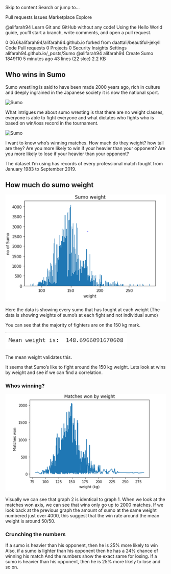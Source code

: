 Skip to content
Search or jump to…

Pull requests
Issues
Marketplace
Explore
 
@alifarah94 
Learn Git and GitHub without any code!
Using the Hello World guide, you’ll start a branch, write comments, and open a pull request.


0
06.6kalifarah94/alifarah94.github.io
forked from daattali/beautiful-jekyll
 Code Pull requests 0 Projects 0 Security Insights Settings
alifarah94.github.io/_posts/Sumo
@alifarah94 alifarah94 Create Sumo
1849f10 5 minutes ago
43 lines (22 sloc)  2.2 KB
  
## Who wins in Sumo

Sumo wrestling is said to have been made 2000 years ago, rich in culture and deeply ingrained in the Japanese society it is now the national sport. 

![Sumo](https://upload.wikimedia.org/wikipedia/commons/a/ac/Kunisada_sumo_1851.jpg)


What intrigues me about sumo wresting is that there are no weight classes, everyone is able to fight everyone and what dictates who fights who is based on win/loss record in the tournament.


![Sumo](https://bjj-world.com/wp-content/uploads/2017/12/Screenshot_122.jpg)


I want to know who’s winning matches. How much do they weight? how tall are they? Are you more likely to win if your heavier than your opponent? Are you more likely to lose if your heavier than your opponent? 

The dataset I’m using has records of every professional match fought from January 1983 to September 2019. 


## How much do sumo weight
![Sumo](https://github.com/alifarah94/alifarah94.github.io/blob/master/img/total%20sumo%20weight.png?raw=true)

Here the data is showing every sumo that has fought at each weight (The data is showing weights of sumo’s at each fight and not individual sumo)

You can see that the majority of fighters are on the 150 kg mark.

![Sumo](https://github.com/alifarah94/alifarah94.github.io/blob/master/img/Mean%20weight.png?raw=true)

The mean weight validates this.

It seems that Sumo’s like to fight around the 150 kg weight. Lets look at wins by weight and see if we can find a correlation.

### Whos winning?
![Sumo](https://github.com/alifarah94/alifarah94.github.io/blob/master/img/matches%20won%20by%20weight.png?raw=true)

Visually we can see that graph 2 is identical to graph 1. When we look at the matches won axis, we can see that wins only go up to 2000 matches. If we look back at the previous graph the amount of sumo at the same weight numbered just over 4000, this suggest that the win rate around the mean weight is around 50/50.


### Crunching the numbers
If a sumo is heavier than his opponent, then he is 25% more likely to win
Also, if a sumo is lighter than his opponent then he has a 24% chance of winning his match 
And the numbers show the exact same for losing.
If a sumo is heavier than his opponent, then he is 25% more likely to lose and so on. 
